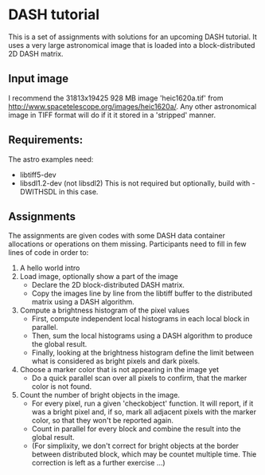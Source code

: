 # DASH tutorial

This is a set of assignments with solutions for an upcoming DASH tutorial. It uses a very large astronomical image that is loaded into a block-distributed 2D DASH matrix.

## Input image

I recommend the 31813x19425 928 MB image 'heic1620a.tif' from http://www.spacetelescope.org/images/heic1620a/. Any other astronomical image in TIFF format will do if it it stored in a 'stripped' manner.

## Requirements:

The astro examples need:
* libtiff5-dev
* libsdl1.2-dev (not libsdl2) This is not required but optionally, build with -DWITHSDL in this case.

## Assignments

The assignments are given codes with some DASH data container allocations or operations on them missing. Participants need to fill in few lines of code in order to:
1. A hello world intro
2. Load image, optionally show a part of the image
    * Declare the 2D block-distributed DASH matrix.
    * Copy the images line by line from the libtiff buffer to the distributed matrix using a DASH algorithm.
3. Compute a brightness histogram of the pixel values
    * First, compute independent local histograms in each local block in parallel.
    * Then, sum the local histograms using a DASH algorithm to produce the global result.
    * Finally, looking at the brightness histogram define the limit between what is considered as bright pixels and dark pixels.
4. Choose a marker color that is not appearing in the image yet
    * Do a quick parallel scan over all pixels to confirm, that the marker color is not found.
5. Count the number of bright objects in the image.
    * For every pixel, run a given 'checkobject' function. It will report, if it was a bright pixel and, if so, mark all adjacent pixels with the marker color, so that they won't be reported again.
    * Count in parallel for every block and combine the result into the global result.
    * (For simplixity, we don't correct for bright objects at the border between distributed block, which may be countet multiple time. Thie correction is left as a further exercise ...)
